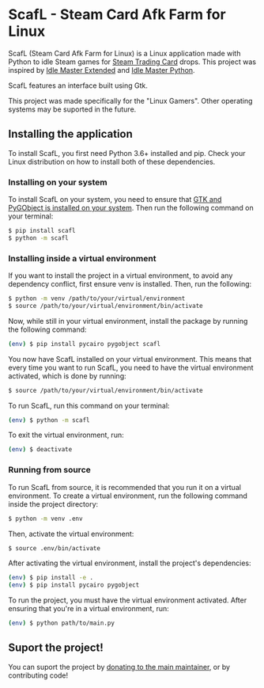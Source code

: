 # ScafL - Steam Card Afk Farm for Linux

ScafL (Steam Card Afk Farm for Linux) is a Linux application made with Python to idle Steam games for [Steam Trading Card](https://steamcommunity.com/tradingcards/) drops.
This project was inspired by [Idle Master Extended](https://github.com/JonasNilson/idle_master_extended) and [Idle Master Python](https://github.com/jshackles/idle_master_py).

ScafL features an interface built using Gtk.

This project was made specifically for the "Linux Gamers". Other operating systems may be suported in the future.

## Installing the application

To install ScafL, you first need Python 3.6+ installed and pip. Check your Linux distribution on how to install both of these dependencies.

### Installing on your system

To install ScafL on your system, you need to ensure that [GTK and PyGObject is installed on your system](https://pygobject.readthedocs.io/en/latest/getting_started.html).
Then run the following command on your terminal:

```sh
$ pip install scafl
$ python -m scafl
```

### Installing inside a virtual environment

If you want to install the project in a virtual environment, to avoid any dependency conflict, first ensure venv is installed. Then, run the following:

```sh
$ python -m venv /path/to/your/virtual/environment
$ source /path/to/your/virtual/environment/bin/activate
```

Now, while still in your virtual environment, install the package by running the following command:

```sh
(env) $ pip install pycairo pygobject scafl
```

You now have ScafL installed on your virtual environment. This means that every time you want to run ScafL, you need to have the virtual environment activated, which is done by running:

```sh
$ source /path/to/your/virtual/environment/bin/activate
```

To run ScafL, run this command on your terminal:

```sh
(env) $ python -m scafl
```

To exit the virtual environment, run:

```sh
(env) $ deactivate
```

### Running from source

To run ScafL from source, it is recommended that you run it on a virtual environment. To create a virtual environment, run the following command inside the project directory:

```sh
$ python -m venv .env
```

Then, activate the virtual environment:

```sh
$ source .env/bin/activate
```

After activating the virtual environment, install the project's dependencies:

```sh
(env) $ pip install -e .
(env) $ pip install pycairo pygobject
```

To run the project, you must have the virtual environment activated. After ensuring that you're in a virtual environment, run:

```sh
(env) $ python path/to/main.py
```


## Suport the project!

You can suport the project by [donating to the main maintainer](https://www.paypal.com/donate/?hosted_button_id=TSARHWQFKSEBA), or by contributing code!